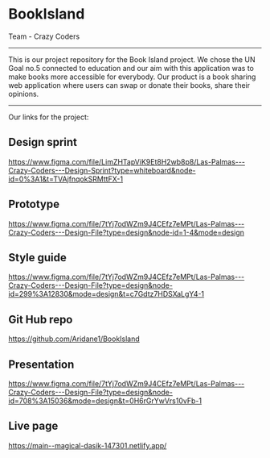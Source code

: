 # BookIsland

Team - Crazy Coders

---

This is our project repository for the Book Island project.
We chose the UN Goal no.5 connected to education and our aim
with this application was to make books more accessible for
everybody. Our product is a book sharing web application where
users can swap or donate their books, share their opinions.

---

Our links for the project:

## Design sprint

https://www.figma.com/file/LimZHTapViK9Et8H2wb8p8/Las-Palmas---Crazy-Coders---Design-Sprint?type=whiteboard&node-id=0%3A1&t=TVAjfnqokSRMttFX-1

## Prototype

https://www.figma.com/file/7tYj7odWZm9J4CEfz7eMPt/Las-Palmas---Crazy-Coders---Design-File?type=design&node-id=1-4&mode=design

## Style guide

https://www.figma.com/file/7tYj7odWZm9J4CEfz7eMPt/Las-Palmas---Crazy-Coders---Design-File?type=design&node-id=299%3A12830&mode=design&t=c7Gdtz7HDSXaLgY4-1

## Git Hub repo

https://github.com/Aridane1/BookIsland

## Presentation

https://www.figma.com/file/7tYj7odWZm9J4CEfz7eMPt/Las-Palmas---Crazy-Coders---Design-File?type=design&node-id=708%3A15036&mode=design&t=0H6rGrYwVrs10vFb-1

## Live page

https://main--magical-dasik-147301.netlify.app/

